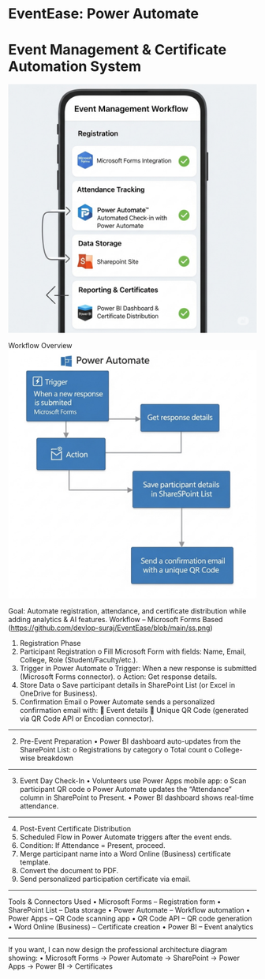 # EventEase: Power Automate
# Event Management & Certificate Automation System

![alt text](https://github.com/devlop-suraj/EventEase/blob/main/ss.png?raw=true)

Workflow Overview
![alt text](https://github.com/devlop-suraj/EventEase/blob/main/unnamed.png?raw=true)

Goal: Automate registration, attendance, and certificate distribution while adding analytics & AI features.
Workflow – Microsoft Forms Based
(https://github.com/devlop-suraj/EventEase/blob/main/ss.png)
1. Registration Phase
1.	Participant Registration
o	Fill Microsoft Form with fields: Name, Email, College, Role (Student/Faculty/etc.).
2.	Trigger in Power Automate
o	Trigger: When a new response is submitted (Microsoft Forms connector).
o	Action: Get response details.
3.	Store Data
o	Save participant details in SharePoint List (or Excel in OneDrive for Business).
4.	Confirmation Email
o	Power Automate sends a personalized confirmation email with:
	Event details
	Unique QR Code (generated via QR Code API or Encodian connector).
________________________________________
2. Pre-Event Preparation
•	Power BI dashboard auto-updates from the SharePoint List:
o	Registrations by category
o	Total count
o	College-wise breakdown
________________________________________
3. Event Day Check-In
•	Volunteers use Power Apps mobile app:
o	Scan participant QR code
o	Power Automate updates the “Attendance” column in SharePoint to Present.
•	Power BI dashboard shows real-time attendance.
________________________________________
4. Post-Event Certificate Distribution
1.	Scheduled Flow in Power Automate triggers after the event ends.
2.	Condition: If Attendance = Present, proceed.
3.	Merge participant name into a Word Online (Business) certificate template.
4.	Convert the document to PDF.
5.	Send personalized participation certificate via email.
________________________________________
Tools & Connectors Used
•	Microsoft Forms – Registration form
•	SharePoint List – Data storage
•	Power Automate – Workflow automation
•	Power Apps – QR Code scanning app
•	QR Code API – QR code generation
•	Word Online (Business) – Certificate creation
•	Power BI – Event analytics
________________________________________
If you want, I can now design the professional architecture diagram showing:
•	Microsoft Forms → Power Automate → SharePoint → Power Apps → Power BI → Certificates
